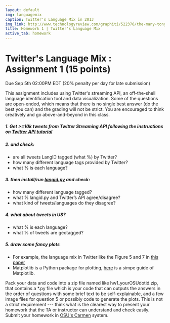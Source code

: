 ```yaml
---
layout: default
img: languagemix
caption: Twitter's Language Mix in 2013  
img_link: http://www.technologyreview.com/graphiti/522376/the-many-tongues-of-twitter/
title: Homework 1 | Twitter's Language Mix
active_tab: homework
---
```




Twitter's Language Mix <span class="text-muted">: Assignment 1 (15 points)</span> 
=============================================================

<div class="alert alert-info">
  <p>Due Sep 5th 02:00PM EDT (20% penalty per day for late submission)</p>
</div>


This assignment includes using Twitter's streaming API, an off-the-shell language identification tool and data visualization. Some of the questions are open-ended, which means that there is no single best answer (do the best you can) and the grading will not be strict. You are encouraged to think creatively and go above-and-beyond in this class.

##### 1. Get >=10k tweets from Twitter Streaming API following the instructions on [Twitter API tutorial](/twittertutorial.html) 

##### 2. and check:
- are all tweets LangID tagged (what %) by Twitter?
- how many different language tags provided by Twitter?
- what % is each language?

##### 3. then install/run [langid.py](https://github.com/saffsd/langid.py) and check:
- how many different language tagged?
- what % langid.py and Twitter’s API agree/disagree?
- what kind of tweets/languages do they disagree?

##### 4. what about tweets in US?
- what % is each language?
- what % of tweets are geotagged?

##### 5. draw some fancy plots 
- For example, the language mix in Twitter like the Figure 5 and 7 in [this paper](http://journals.plos.org/plosone/article?id=10.1371/journal.pone.0061981)
- Matplotlib is a Python package for plotting, [here](http://matplotlib.org/users/pyplot_tutorial.html) is a simpe guide of Matplotlib. 


Pack your data and code into a zip file named like hw1_yourOSUdotid.zip, that contains a *.py file which is your code that can outputs the answers in the order of questions with some brief text to be self-explainable, and a few image files for question 5 or possibly code to generate the plots. This is not a strict requirement --- think what is the clearest way to present your homework that the TA or instructor can understand and check easily. Submit your homework in [OSU's Carmen](https://carmen.osu.edu/) system.






